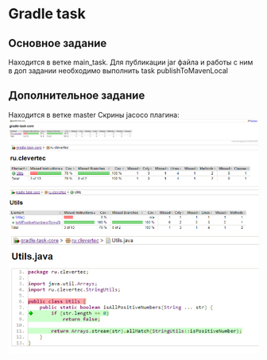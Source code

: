 # Gradle task

## Основное задание
Находится в ветке main_task.
Для публикации jar файла и работы с ним в доп задании необходимо выполнить task publishToMavenLocal

## Дополнительное задание
Находится в ветке master
Скрины jacoco плагина:
![img.png](img.png)
![img_1.png](img_1.png)
![img_2.png](img_2.png)
![img_3.png](img_3.png)